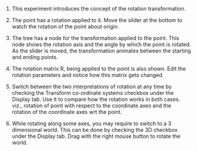 1. This experiment introduces the concept of the rotation transformation.

2. The point has a rotation applied to it. Move the slider at the bottom to watch the rotation of the point about origin.

3. The tree has a node for the transformation applied to the point. This node shows the rotation axis and the angle by which the point is rotated. As the slider is moved, the transformation animates between the starting and ending points.

4. The rotation matrix R, being applied to the point is also shown. Edit the rotation parameters and notice how this matrix gets changed.

5. Switch between the two interpretations of rotation at any time by checking the Transform co-ordinate systems checkbox under the Display tab. Use it to compare how the rotation works in both cases. viz., rotation of point with respect to the coordinate axes and the rotation of the coordinate axes wrt the point.

6. While rotating along some axes, you may require to switch to a 3 dimensional world. This can be done by checking the 3D checkbox under the Display tab. Drag with the right mouse button to rotate the world.
